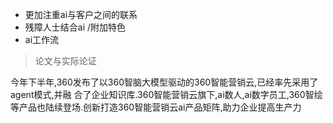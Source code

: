 - 更加注重ai与客户之间的联系
- 残障人士结合ai  /附加特色
- ai工作流
> 论文与实际论证

今年下半年,360发布了以360智脑大模型驱动的360智能营销云,已经率先采用了agent模式,并融
合了企业知识库.360智能营销云旗下,ai数人,ai数字员工,360智绘等产品也陆续登场.创新打造360智能营销云ai产品矩阵,助力企业提高生产力

